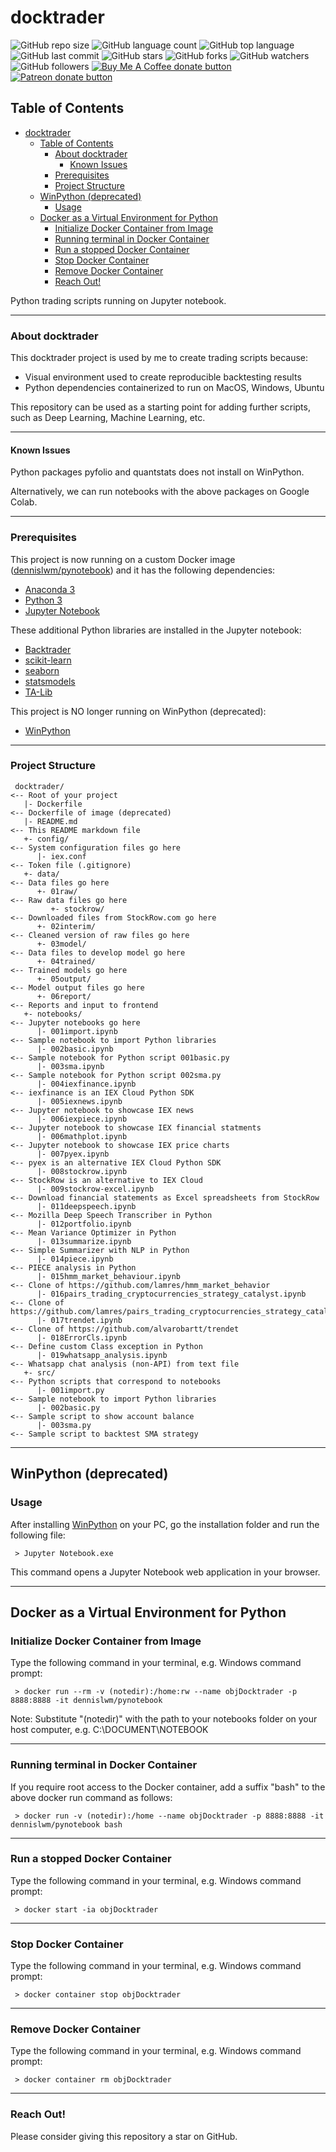 # docktrader

<!--- See https://shields.io for others or to customize this set of shields.  --->

![GitHub repo size](https://img.shields.io/github/repo-size/dennislwm/docktrader?style=plastic)
![GitHub language count](https://img.shields.io/github/languages/count/dennislwm/docktrader?style=plastic)
![GitHub top language](https://img.shields.io/github/languages/top/dennislwm/docktrader?style=plastic)
![GitHub last commit](https://img.shields.io/github/last-commit/dennislwm/docktrader?color=red&style=plastic)
![GitHub stars](https://img.shields.io/github/stars/dennislwm/docktrader?style=social)
![GitHub forks](https://img.shields.io/github/forks/dennislwm/docktrader?style=social)
![GitHub watchers](https://img.shields.io/github/watchers/dennislwm/docktrader?style=social)
![GitHub followers](https://img.shields.io/github/followers/dennislwm?style=social)
<span class="badge-buymeacoffee"><a href="https://ko-fi.com/dennislwm" title="Donate to this project using Buy Me A Coffee"><img src="https://img.shields.io/badge/buy%20me%20a%20coffee-donate-yellow.svg" alt="Buy Me A Coffee donate button" /></a></span>
<span class="badge-patreon"><a href="https://patreon.com/dennislwm" title="Donate to this project using Patreon"><img src="https://img.shields.io/badge/patreon-donate-yellow.svg" alt="Patreon donate button" /></a></span>

## Table of Contents
- [docktrader](#docktrader)
  - [Table of Contents](#table-of-contents)
    - [About docktrader](#about-docktrader)
      - [Known Issues](#known-issues)
    - [Prerequisites](#prerequisites)
    - [Project Structure](#project-structure)
  - [WinPython (deprecated)](#winpython-deprecated)
    - [Usage](#usage)
  - [Docker as a Virtual Environment for Python](#docker-as-a-virtual-environment-for-python)
    - [Initialize Docker Container from Image](#initialize-docker-container-from-image)
    - [Running terminal in Docker Container](#running-terminal-in-docker-container)
    - [Run a stopped Docker Container](#run-a-stopped-docker-container)
    - [Stop Docker Container](#stop-docker-container)
    - [Remove Docker Container](#remove-docker-container)
    - [Reach Out!](#reach-out)

Python trading scripts running on Jupyter notebook.

---

### About docktrader

This docktrader project is used by me to create trading scripts because:

- Visual environment used to create reproducible backtesting results
- Python dependencies containerized to run on MacOS, Windows, Ubuntu

This repository can be used as a starting point for adding further scripts, such as Deep Learning, Machine Learning, etc.

---

#### Known Issues

Python packages pyfolio and quantstats does not install on WinPython.

Alternatively, we can run notebooks with the above packages on Google Colab.

---

### Prerequisites

This project is now running on a custom Docker image ([dennislwm/pynotebook](https://github.com/dennislwm/pynotebook)) and it has the following dependencies:

- [Anaconda 3](https://hub.docker.com/r/continuumio/anaconda3)
- [Python 3](https://www.python.org/)
- [Jupyter Notebook](https://jupyter.org/)

These additional Python libraries are installed in the Jupyter notebook:
- [Backtrader](https://www.backtrader.com/)
- [scikit-learn](https://scikit-learn.org/)
- [seaborn](https://seaborn.pydata.org/)
- [statsmodels](https://www.statsmodels.org/)
- [TA-Lib](https://github.com/mrjbq7/ta-lib)

This project is NO longer running on WinPython (deprecated):

- [WinPython](https://winpython.github.io/)

---

### Project Structure

     docktrader/                                                           <-- Root of your project
       |- Dockerfile                                                       <-- Dockerfile of image (deprecated)
       |- README.md                                                        <-- This README markdown file
       +- config/                                                          <-- System configuration files go here
          |- iex.conf                                                      <-- Token file (.gitignore)
       +- data/                                                            <-- Data files go here
          +- 01raw/                                                        <-- Raw data files go here
             +- stockrow/                                                  <-- Downloaded files from StockRow.com go here
          +- 02interim/                                                    <-- Cleaned version of raw files go here
          +- 03model/                                                      <-- Data files to develop model go here
          +- 04trained/                                                    <-- Trained models go here
          +- 05output/                                                     <-- Model output files go here
          +- 06report/                                                     <-- Reports and input to frontend
       +- notebooks/                                                       <-- Jupyter notebooks go here
          |- 001import.ipynb                                               <-- Sample notebook to import Python libraries
          |- 002basic.ipynb                                                <-- Sample notebook for Python script 001basic.py
          |- 003sma.ipynb                                                  <-- Sample notebook for Python script 002sma.py
          |- 004iexfinance.ipynb                                           <-- iexfinance is an IEX Cloud Python SDK
          |- 005iexnews.ipynb                                              <-- Jupyter notebook to showcase IEX news
          |- 006iexpiece.ipynb                                             <-- Jupyter notebook to showcase IEX financial statments
          |- 006mathplot.ipynb                                             <-- Jupyter notebook to showcase IEX price charts
          |- 007pyex.ipynb                                                 <-- pyex is an alternative IEX Cloud Python SDK
          |- 008stockrow.ipynb                                             <-- StockRow is an alternative to IEX Cloud
          |- 009stockrow-excel.ipynb                                       <-- Download financial statements as Excel spreadsheets from StockRow
          |- 011deepspeech.ipynb                                           <-- Mozilla Deep Speech Transcriber in Python
          |- 012portfolio.ipynb                                            <-- Mean Variance Optimizer in Python
          |- 013summarize.ipynb                                            <-- Simple Summarizer with NLP in Python
          |- 014piece.ipynb                                                <-- PIECE analysis in Python
          |- 015hmm_market_behaviour.ipynb                                 <-- Clone of https://github.com/lamres/hmm_market_behavior
          |- 016pairs_trading_cryptocurrencies_strategy_catalyst.ipynb     <-- Clone of https://github.com/lamres/pairs_trading_cryptocurrencies_strategy_catalyst/blob/master/cointegration_analysis_cryptocurrencies.ipynb
          |- 017trendet.ipynb                                              <-- Clone of https://github.com/alvarobartt/trendet
          |- 018ErrorCls.ipynb                                             <-- Define custom Class exception in Python
          |- 019whatsapp_analysis.ipynb                                    <-- Whatsapp chat analysis (non-API) from text file
       +- src/                                                             <-- Python scripts that correspond to notebooks
          |- 001import.py                                                  <-- Sample notebook to import Python libraries
          |- 002basic.py                                                   <-- Sample script to show account balance
          |- 003sma.py                                                     <-- Sample script to backtest SMA strategy

---

## WinPython (deprecated)

### Usage

After installing [WinPython](https://winpython.github.io/) on your PC, go the installation folder and run the following file:

     > Jupyter Notebook.exe

This command opens a Jupyter Notebook web application in your browser.

---

## Docker as a Virtual Environment for Python

### Initialize Docker Container from Image

Type the following command in your terminal, e.g. Windows command prompt:

     > docker run --rm -v (notedir):/home:rw --name objDocktrader -p 8888:8888 -it dennislwm/pynotebook

Note: Substitute "(notedir)" with the path to your notebooks folder on your host computer, e.g. C:\DOCUMENT\NOTEBOOK

---

### Running terminal in Docker Container

If you require root access to the Docker container, add a suffix "bash" to the above docker run command as follows:

     > docker run -v (notedir):/home --name objDocktrader -p 8888:8888 -it dennislwm/pynotebook bash

---

### Run a stopped Docker Container

Type the following command in your terminal, e.g. Windows command prompt:

     > docker start -ia objDocktrader

---

### Stop Docker Container

Type the following command in your terminal, e.g. Windows command prompt:

     > docker container stop objDocktrader

---

### Remove Docker Container

Type the following command in your terminal, e.g. Windows command prompt:

     > docker container rm objDocktrader

---

### Reach Out!

Please consider giving this repository a star on GitHub.
